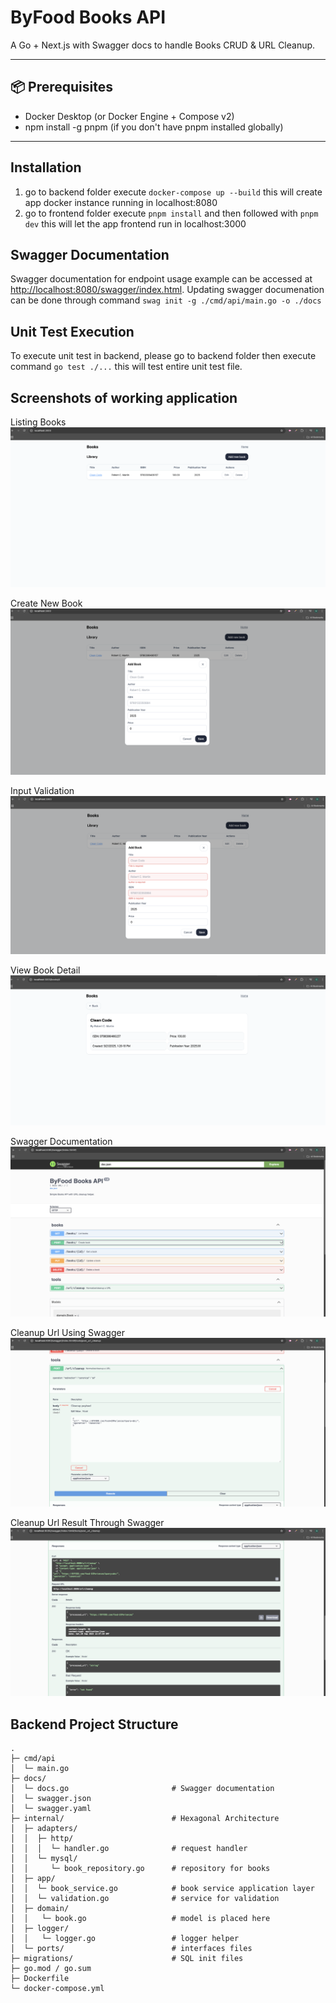 # ByFood Books API

A Go + Next.js with Swagger docs to handle Books CRUD & URL Cleanup.

---

## 📦 Prerequisites

- Docker Desktop (or Docker Engine + Compose v2)
- npm install -g pnpm (if you don't have pnpm installed globally)

---

## Installation

1. go to backend folder execute `docker-compose up --build` this will create app docker instance running in localhost:8080
2. go to frontend folder execute `pnpm install` and then followed with `pnpm dev` this will let the app frontend run in localhost:3000

## Swagger Documentation 

Swagger documentation for endpoint usage example can be accessed at [http://localhost:8080/swagger/index.html](http://localhost:8080/swagger/index.html). Updating swagger documenation can be done through command `swag init -g ./cmd/api/main.go -o ./docs`

## Unit Test Execution

To execute unit test in backend, please go to backend folder then execute command `go test ./...` this will test entire unit test file.

## Screenshots of working application

Listing Books
![Listing Books](./assets/1_list_books.png)

Create New Book
![Create New Book](./assets/2_create_book_modal.png)

Input Validation
![Input Validation](./assets/3_create_book_validation.png)

View Book Detail
![View Book](./assets/4_view_book_detail.png)

Swagger Documentation
![Swagger documentation](./assets/5_swagger_documentation.png)

Cleanup Url Using Swagger
![Swagger documentation](./assets/6_swagger_cleanup_url.png)

Cleanup Url Result Through Swagger
![Swagger documentation](./assets/7_swagger_cleanup_result.png)

## Backend Project Structure

```text
.
├─ cmd/api
│  └─ main.go
├─ docs/
│  └─ docs.go                       # Swagger documentation
│  └─ swagger.json
│  └─ swagger.yaml
├─ internal/                        # Hexagonal Architecture
│  ├─ adapters/
│  │  ├─ http/
│  │  │  └─ handler.go              # request handler
│  │  └─ mysql/
│  │     └─ book_repository.go      # repository for books
│  ├─ app/
│  │  └─ book_service.go            # book service application layer
│  │  └─ validation.go              # service for validation
│  ├─ domain/
│  │   └─ book.go                   # model is placed here
│  ├─ logger/
│  │   └─ logger.go                 # logger helper
│  └─ ports/                        # interfaces files
├─ migrations/                      # SQL init files
├─ go.mod / go.sum
├─ Dockerfile
└─ docker-compose.yml
```

